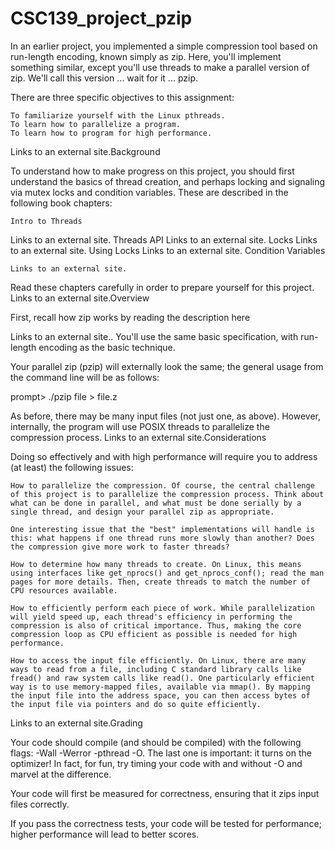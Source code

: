 # CSC139_project_pzip

In an earlier project, you implemented a simple compression tool based on run-length encoding, known simply as zip. Here, you'll implement something similar, except you'll use threads to make a parallel version of zip. We'll call this version ... wait for it ... pzip.

There are three specific objectives to this assignment:

    To familiarize yourself with the Linux pthreads.
    To learn how to parallelize a program.
    To learn how to program for high performance.

Links to an external site.Background

To understand how to make progress on this project, you should first understand the basics of thread creation, and perhaps locking and signaling via mutex locks and condition variables. These are described in the following book chapters:

    Intro to Threads 

Links to an external site.
Threads API
Links to an external site.
Locks
Links to an external site.
Using Locks
Links to an external site.
Condition Variables

    Links to an external site.

Read these chapters carefully in order to prepare yourself for this project.
Links to an external site.Overview

First, recall how zip works by reading the description here

Links to an external site.. You'll use the same basic specification, with run-length encoding as the basic technique.

Your parallel zip (pzip) will externally look the same; the general usage from the command line will be as follows:

prompt> ./pzip file > file.z

As before, there may be many input files (not just one, as above). However, internally, the program will use POSIX threads to parallelize the compression process.
Links to an external site.Considerations

Doing so effectively and with high performance will require you to address (at least) the following issues:

    How to parallelize the compression. Of course, the central challenge of this project is to parallelize the compression process. Think about what can be done in parallel, and what must be done serially by a single thread, and design your parallel zip as appropriate.

    One interesting issue that the "best" implementations will handle is this: what happens if one thread runs more slowly than another? Does the compression give more work to faster threads?

    How to determine how many threads to create. On Linux, this means using interfaces like get_nprocs() and get_nprocs_conf(); read the man pages for more details. Then, create threads to match the number of CPU resources available.

    How to efficiently perform each piece of work. While parallelization will yield speed up, each thread's efficiency in performing the compression is also of critical importance. Thus, making the core compression loop as CPU efficient as possible is needed for high performance.

    How to access the input file efficiently. On Linux, there are many ways to read from a file, including C standard library calls like fread() and raw system calls like read(). One particularly efficient way is to use memory-mapped files, available via mmap(). By mapping the input file into the address space, you can then access bytes of the input file via pointers and do so quite efficiently.

Links to an external site.Grading

Your code should compile (and should be compiled) with the following flags: -Wall -Werror -pthread -O. The last one is important: it turns on the optimizer! In fact, for fun, try timing your code with and without -O and marvel at the difference.

Your code will first be measured for correctness, ensuring that it zips input files correctly.

If you pass the correctness tests, your code will be tested for performance; higher performance will lead to better scores.
